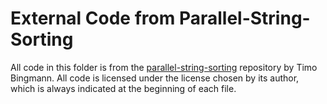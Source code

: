 # External Code from Parallel-String-Sorting
All code in this folder is from the [parallel-string-sorting](https://github.com/bingmann/parallel-string-sorting) repository by Timo Bingmann.
All code is licensed under the license chosen by its author, which is always indicated at the beginning of each file.